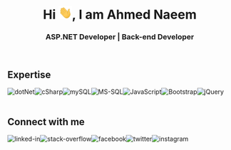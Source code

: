 <p align="center">

<h1 align="center">Hi <img src="https://raw.githubusercontent.com/ABSphreak/ABSphreak/master/gifs/Hi.gif" width="30px">, I am Ahmed Naeem</h1>
<h3 align="center">ASP.NET Developer | Back-end Developer </h3>

<br>

 
## Expertise

<img align="left" alt="dotNet" src="https://img.shields.io/badge/.NET-512BD4?style=for-the-badge&logo=dotnet&logoColor=white" />

<img align="left" alt="cSharp" src="https://img.shields.io/badge/C%23-239120?style=for-the-badge&logo=c-sharp&logoColor=white" />

<img align="left" alt="mySQL" src="https://img.shields.io/badge/MySQL-00000F?style=for-the-badge&logo=mysql&logoColor=white" />

<img align="left" alt="MS-SQL" src="https://img.shields.io/badge/Microsoft%20SQL%20Sever-CC2927?style=for-the-badge&logo=microsoft%20sql%20server&logoColor=white" />

<img align="left" alt="JavaScript" src="https://img.shields.io/badge/JavaScript-323330?style=for-the-badge&logo=javascript&logoColor=F7DF1E" />

<img align="left" alt="Bootstrap" src="https://img.shields.io/badge/Bootstrap-563D7C?style=for-the-badge&logo=bootstrap&logoColor=white" />

<img align="left" alt="jQuery" src="https://img.shields.io/badge/jQuery-0769AD?style=for-the-badge&logo=jquery&logoColor=white" />

<br>
<br>
  
  
## Connect with me
[<img align="left" alt="linked-in" src="https://img.shields.io/badge/linkedin-%230077B5.svg?&style=for-the-badge&logo=linkedin&logoColor=white" />](https://www.linkedin.com/in/ahmedtahami)

[<img align="left" alt="stack-overflow" src="https://img.shields.io/badge/stack%20overflow-FE7A16?logo=stack-overflow&logoColor=white&style=for-the-badge" />](https://stackoverflow.com/users/14420443/ahmed-naeem)

[<img align="left" alt="facebook" src="https://img.shields.io/badge/upwork-%231877F2.svg?&style=for-the-badge&logo=facebook&logoColor=white" />](https://www.facebook.com/ahmedntahami/)

[<img align="left" alt="twitter" src="https://img.shields.io/badge/twitter-%231DA1F2.svg?&style=for-the-badge&logo=twitter&logoColor=white" />](https://twitter.com/ahmedtahami)

[<img align="left" alt="instagram" src="https://img.shields.io/badge/Instagram-E4405F?style=for-the-badge&logo=instagram&logoColor=white" />](https://instagram.com/ahmedtahami)

<br>
<br>

</p>
